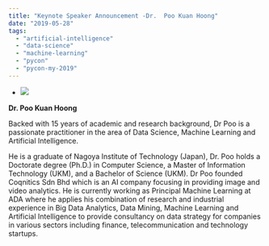```yaml
---
title: "Keynote Speaker Announcement -Dr.  Poo Kuan Hoong"
date: "2019-05-28"
tags:
  - "artificial-intelligence"
  - "data-science"
  - "machine-learning"
  - "pycon"
  - "pycon-my-2019"
---
```


- ![](/archived-images/screen-shot-2019-05-27-at-11.50.01-pm.png)

**Dr. Poo Kuan Hoong**

Backed with 15 years of academic and research background, Dr Poo is a passionate practitioner in the area of Data Science, Machine Learning and Artificial Intelligence.

He is a graduate of Nagoya Institute of Technology (Japan), Dr. Poo holds a Doctorate degree (Ph.D.) in Computer Science, a Master of Information Technology (UKM), and a Bachelor of Science (UKM). Dr Poo founded Coqnitics Sdn Bhd which is an AI company focusing in providing image and video analytics. He is currently working as Principal Machine Learning at ADA where he applies his combination of research and industrial experience in Big Data Analytics, Data Mining, Machine Learning and Artificial Intelligence to provide consultancy on data strategy for companies in various sectors including finance, telecommunication and technology startups.
